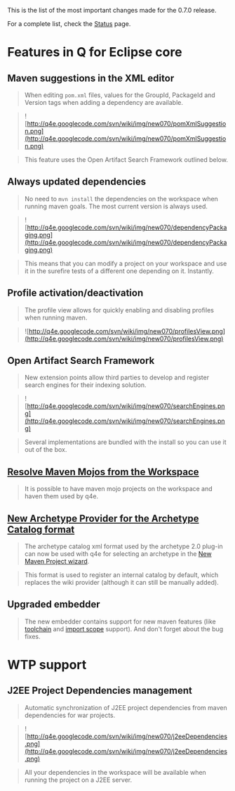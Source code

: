This is the list of the most important changes made for the 0.7.0 release.

For a complete list, check the [Status](Status.md) page.

# Features in Q for Eclipse **core** #

## Maven suggestions in the XML editor ##
> When editing `pom.xml` files, values for the GroupId, PackageId and Version tags when adding a dependency are available.

> ![http://q4e.googlecode.com/svn/wiki/img/new070/pomXmlSuggestion.png](http://q4e.googlecode.com/svn/wiki/img/new070/pomXmlSuggestion.png)

> This feature uses the Open Artifact Search Framework outlined below.

## Always updated dependencies ##
> No need to `mvn install` the dependencies on the workspace when running maven goals. The most current version is always used.

> ![http://q4e.googlecode.com/svn/wiki/img/new070/dependencyPackaging.png](http://q4e.googlecode.com/svn/wiki/img/new070/dependencyPackaging.png)

> This means that you can modify a project on your workspace and use it in the surefire tests of a different one depending on it. Instantly.

## Profile activation/deactivation ##
> The profile view allows for quickly enabling and disabling profiles when running maven.

> ![http://q4e.googlecode.com/svn/wiki/img/new070/profilesView.png](http://q4e.googlecode.com/svn/wiki/img/new070/profilesView.png)

## Open Artifact Search Framework ##
> New extension points allow third parties to develop and register search engines for their indexing solution.

> ![http://q4e.googlecode.com/svn/wiki/img/new070/searchEngines.png](http://q4e.googlecode.com/svn/wiki/img/new070/searchEngines.png)

> Several implementations are bundled with the install so you can use it out of the box.

## [Resolve Maven Mojos from the Workspace](DevelopingMojos.md) ##
> It is possible to have maven mojo projects on the workspace and haven them used by q4e.

## [New Archetype Provider for the Archetype Catalog format](Archetype2ArchetypeProvider.md) ##
> The archetype catalog xml format used by the archetype 2.0 plug-in can now be used with q4e for selecting an archetype in the [New Maven Project wizard](NewMavenProject.md).

> This format is used to register an internal catalog by default, which replaces the wiki provider (although it can still be manually added).

## Upgraded embedder ##
> The new embedder contains support for new maven features (like [toolchain](http://docs.codehaus.org/display/MAVEN/Toolchains) and [import scope](http://maven.apache.org/guides/introduction/introduction-to-dependency-mechanism.html#Importing_Dependencies) support). And don't forget about the bug fixes.

# WTP support #

## J2EE Project Dependencies management ##
> Automatic synchronization of J2EE project dependencies from maven dependencies for war projects.

> ![http://q4e.googlecode.com/svn/wiki/img/new070/j2eeDependencies.png](http://q4e.googlecode.com/svn/wiki/img/new070/j2eeDependencies.png)

> All your dependencies in the workspace will be available when running the project on a J2EE server.